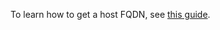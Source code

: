 To learn how to get a host FQDN, see [this guide](../../../storedoc/operations/connect/index.md#get-fqdn).
